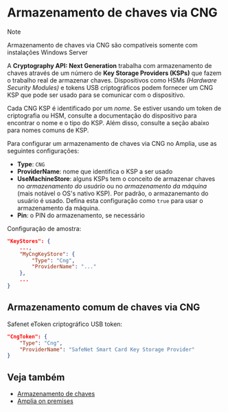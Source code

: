 ﻿# Armazenamento de chaves via CNG

> [!NOTE]
> Armazenamento de chaves via CNG são compatíveis somente com instalações Windows Server

A **Cryptography API: Next Generation** trabalha com armazenamento de chaves através de um número de **Key Storage Providers (KSPs)** que fazem o trabalho real de armazenar chaves.
Dispositivos como HSMs *(Hardware Security Modules)* e tokens USB criptográficos podem fornecer um CNG KSP que pode ser usado para se comunicar com o dispositivo.

<!--
> [!TIP]
> Embora o Windows Server tenha seu próprio KSP que fornece acesso a seus armazenamentos de chaves nativos, para isso você deve usar [Armazenamento de chaves no store nativo](native.md).
-->

Cada CNG KSP é identificado por um *nome*. Se estiver usando um token de criptografia ou HSM, consulte a documentação do dispositivo para encontrar o nome e o tipo do KSP. Além disso,
consulte a seção abaixo para nomes comuns de KSP.

Para configurar um armazenamento de chaves via CNG no Amplia, use as seguintes configurações:

* **Type**: `CNG`
* **ProviderName**: nome que identifica o KSP a ser usado
* **UseMachineStore**: alguns KSPs tem o conceito de armazenar chaves no *armazenamento do usuário* ou no *armazenamento da máquina* (mais notável o OS's nativo KSP). Por padrão, o armazanemanto do usuário é usado. Defina esta configuração como `true` para usar o armazenamento da máquina.
* **Pin**: o PIN do armazenamento, se necessário

<!--
TODO:
OverrideKeyPins: ?
RememberKeyPins: ?
-->

Configuração de amostra:

```json
"KeyStores": {
	...,
	"MyCngKeyStore": {
		"Type": "Cng",
		"ProviderName": "..."
	},
	...
}
```

## Armazenamento comum de chaves via CNG

Safenet eToken criptográfico USB token:

```json
"CngToken": {
	"Type": "Cng",
	"ProviderName": "SafeNet Smart Card Key Storage Provider"
}
```

## Veja também

* [Armazenamento de chaves](index.md)
* [Amplia on premises](../index.md)
